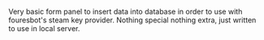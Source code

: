 Very basic form panel to insert data into database in order to use with fouresbot's steam key provider. Nothing special nothing extra, just written to use in local server.
